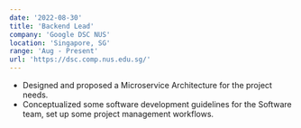 ```yaml
---
date: '2022-08-30'
title: 'Backend Lead'
company: 'Google DSC NUS'
location: 'Singapore, SG'
range: 'Aug - Present'
url: 'https://dsc.comp.nus.edu.sg/'
---
```


- Designed and proposed a Microservice Architecture for the project needs.
- Conceptualized some software development guidelines for the Software team, set up some project management workflows.
